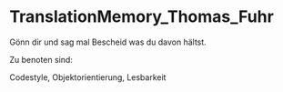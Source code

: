 # TranslationMemory_Thomas_Fuhr


Gönn dir und sag mal Bescheid was du davon hältst. 

Zu benoten sind:

Codestyle, Objektorientierung, Lesbarkeit
